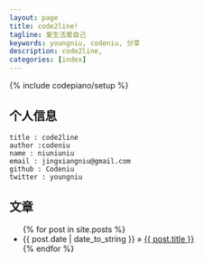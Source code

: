 ```yaml
---
layout: page
title: code2line!
tagline: 爱生活爱自己
keywords: youngniu, codeniu, 分享
description: code2line,
categories: [index]
---
```


{% include codepiano/setup %}

## 个人信息
    
    title : code2line  
    author :codeniu
    name : niuniuniu
    email : jingxiangniu@gmail.com
    github : Codeniu
    twitter : youngniu

    
## 文章

<ul class="posts">
  {% for post in site.posts %}
    <li>
    	<span>{{ post.date | date_to_string }}</span> &raquo; 
    	<a href="{{ BASE_PATH }}{{ post.url }}">{{ post.title }}</a>
    </li>
  {% endfor %}
</ul>

